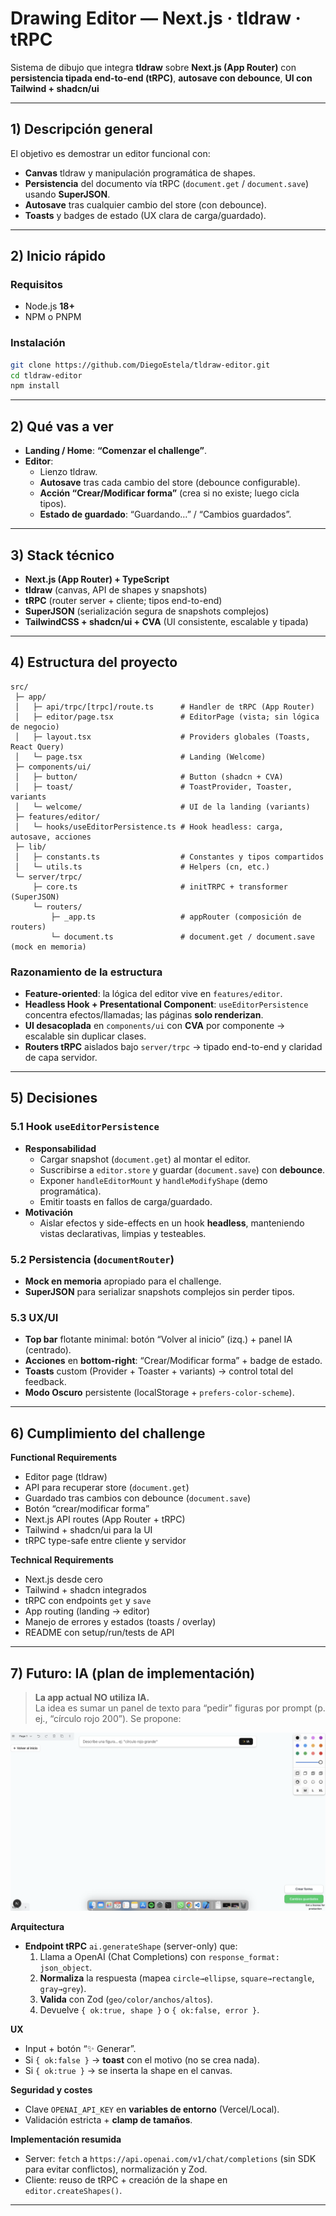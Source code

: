 # Drawing Editor — Next.js · tldraw · tRPC

Sistema de dibujo que integra **tldraw** sobre **Next.js (App Router)** con **persistencia tipada end-to-end (tRPC)**, **autosave con debounce**, **UI con Tailwind + shadcn/ui**

---

## 1) Descripción general

El objetivo es demostrar un editor funcional con:

- **Canvas** tldraw y manipulación programática de shapes.
- **Persistencia** del documento vía tRPC (`document.get` / `document.save`) usando **SuperJSON**.
- **Autosave** tras cualquier cambio del store (con debounce).
- **Toasts** y badges de estado (UX clara de carga/guardado).

---

## 2) Inicio rápido

### Requisitos

- Node.js **18+**
- NPM o PNPM

### Instalación

```bash
git clone https://github.com/DiegoEstela/tldraw-editor.git
cd tldraw-editor
npm install
```

---

## 2) Qué vas a ver

- **Landing / Home**: **“Comenzar el challenge”**.
- **Editor**:
  - Lienzo tldraw.
  - **Autosave** tras cada cambio del store (debounce configurable).
  - **Acción “Crear/Modificar forma”** (crea si no existe; luego cicla tipos).
  - **Estado de guardado**: “Guardando…” / “Cambios guardados”.

---

## 3) Stack técnico

- **Next.js (App Router) + TypeScript**
- **tldraw** (canvas, API de shapes y snapshots)
- **tRPC** (router server + cliente; tipos end-to-end)
- **SuperJSON** (serialización segura de snapshots complejos)
- **TailwindCSS + shadcn/ui + CVA** (UI consistente, escalable y tipada)

---

## 4) Estructura del proyecto

```
src/
 ├─ app/
 │   ├─ api/trpc/[trpc]/route.ts      # Handler de tRPC (App Router)
 │   ├─ editor/page.tsx               # EditorPage (vista; sin lógica de negocio)
 │   ├─ layout.tsx                    # Providers globales (Toasts, React Query)
 │   └─ page.tsx                      # Landing (Welcome)
 ├─ components/ui/
 │   ├─ button/                       # Button (shadcn + CVA)
 │   ├─ toast/                        # ToastProvider, Toaster, variants
 │   └─ welcome/                      # UI de la landing (variants)
 ├─ features/editor/
 │   └─ hooks/useEditorPersistence.ts # Hook headless: carga, autosave, acciones
 ├─ lib/
 │   ├─ constants.ts                  # Constantes y tipos compartidos
 │   └─ utils.ts                      # Helpers (cn, etc.)
 └─ server/trpc/
     ├─ core.ts                       # initTRPC + transformer (SuperJSON)
     └─ routers/
         ├─ _app.ts                   # appRouter (composición de routers)
         └─ document.ts               # document.get / document.save (mock en memoria)
```

### Razonamiento de la estructura

- **Feature-oriented**: la lógica del editor vive en `features/editor`.
- **Headless Hook + Presentational Component**: `useEditorPersistence` concentra efectos/llamadas; las páginas **solo renderizan**.
- **UI desacoplada** en `components/ui` con **CVA** por componente → escalable sin duplicar clases.
- **Routers tRPC** aislados bajo `server/trpc` → tipado end-to-end y claridad de capa servidor.

---

## 5) Decisiones

### 5.1 Hook `useEditorPersistence`

- **Responsabilidad**
  - Cargar snapshot (`document.get`) al montar el editor.
  - Suscribirse a `editor.store` y guardar (`document.save`) con **debounce**.
  - Exponer `handleEditorMount` y `handleModifyShape` (demo programática).
  - Emitir toasts en fallos de carga/guardado.
- **Motivación**
  - Aislar efectos y side-effects en un hook **headless**, manteniendo vistas declarativas, limpias y testeables.

### 5.2 Persistencia (`documentRouter`)

- **Mock en memoria** apropiado para el challenge.
- **SuperJSON** para serializar snapshots complejos sin perder tipos.

### 5.3 UX/UI

- **Top bar** flotante minimal: botón “Volver al inicio” (izq.) + panel IA (centrado).
- **Acciones** en **bottom-right**: “Crear/Modificar forma” + badge de estado.
- **Toasts** custom (Provider + Toaster + variants) → control total del feedback.
- **Modo Oscuro** persistente (localStorage + `prefers-color-scheme`).

---

## 6) Cumplimiento del challenge

**Functional Requirements**

- Editor page (tldraw)
- API para recuperar store (`document.get`)
- Guardado tras cambios con debounce (`document.save`)
- Botón “crear/modificar forma”
- Next.js API routes (App Router + tRPC)
- Tailwind + shadcn/ui para la UI
- tRPC type-safe entre cliente y servidor

**Technical Requirements**

- Next.js desde cero
- Tailwind + shadcn integrados
- tRPC con endpoints `get` y `save`
- App routing (landing → editor)
- Manejo de errores y estados (toasts / overlay)
- README con setup/run/tests de API

---

## 7) Futuro: IA (plan de implementación)

> **La app actual NO utiliza IA.**  
> La idea es sumar un panel de texto para “pedir” figuras por prompt (p. ej., “círculo rojo 200”). Se propone:

![alt text](image.png)

**Arquitectura**

- **Endpoint tRPC** `ai.generateShape` (server-only) que:
  1. Llama a OpenAI (Chat Completions) con `response_format: json_object`.
  2. **Normaliza** la respuesta (mapea `circle→ellipse`, `square→rectangle`, `gray→grey`).
  3. **Valida** con Zod (`geo/color/anchos/altos`).
  4. Devuelve `{ ok:true, shape }` o `{ ok:false, error }`.

**UX**

- Input + botón “✨ Generar”.
- Si `{ ok:false }` → **toast** con el motivo (no se crea nada).
- Si `{ ok:true }` → se inserta la shape en el canvas.

**Seguridad y costes**

- Clave `OPENAI_API_KEY` en **variables de entorno** (Vercel/Local).
- Validación estricta + **clamp de tamaños**.

**Implementación resumida**

- Server: `fetch` a `https://api.openai.com/v1/chat/completions` (sin SDK para evitar conflictos), normalización y Zod.
- Cliente: reuso de tRPC + creación de la shape en `editor.createShapes()`.

---
